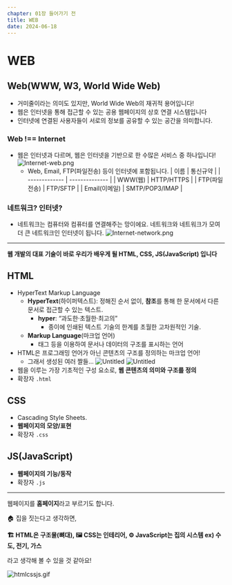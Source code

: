 ```yaml
---
chapter: 01장 들어가기 전
title: WEB
date: 2024-06-18
---
```


# WEB

## Web(WWW, W3, World Wide Web)

- 거미줄이라는 의미도 있지만, World Wide Web의 재귀적 용어입니다!
- 웹은 인터넷을 통해 접근할 수 있는 공용 웹페이지의 상호 연결 시스템입니다
- 인터넷에 연결된 사용자들이 서로의 정보를 공유할 수 있는 공간을 의미합니다.

### Web !== Internet

- 웹은 인터넷과 다르며, 웹은 인터넷을 기반으로 한 수많은 서비스 중 하나입니다!
  ![Internet-web.png](/images/html-css/chapter00/Internet-web.png)
  - Web, Email, FTP(파일전송) 등이 인터넷에 포함됩니다.
    | 이름 | 통신규약 |
    | ------------- | -------------- |
    | WWW(웹) | HTTP/HTTPS |
    | FTP(파일전송) | FTP/SFTP |
    | Email(이메일) | SMTP/POP3/IMAP |

### 네트워크? 인터넷?

- 네트워크는 컴퓨터와 컴퓨터를 연결해주는 망이에요. 네트워크와 네트워크가 모여 더 큰 네트워크인 인터넷이 됩니다.
  ![Internet-network.png](/images/html-css/chapter00/Internet-network.png)

---

**웹 개발의 대표 기술이 바로 우리가 배우게 될 HTML, CSS, JS(JavaScript) 입니다**

## HTML

- HyperText Markup Language
  - **HyperText**(하이퍼텍스트): 정해진 순서 없이, **참조**를 통해 한 문서에서 다른 문서로 접근할 수 있는 텍스트.
    - **hyper**: “과도한·초월한·최고의”
      - 종이에 인쇄된 텍스트 기술의 한계를 초월한 고차원적인 기술.
  - **Markup Language**(마크업 언어)
    - 태그 등을 이용하여 문서나 데이터의 구조를 표시하는 언어
- HTML은 프로그래밍 언어가 아닌 콘텐츠의 구조를 정의하는 마크업 언어!
  - 그래서 생성된 여러 짤들…
    ![Untitled](/images/html-css/chapter00/Untitled.png)
    ![Untitled](/images/html-css/chapter00/Untitled%201.png)
- 웹을 이루는 가장 기초적인 구성 요소로, **웹 콘텐츠의 의미와 구조를 정의**
- 확장자 `.html`

## CSS

- Cascading Style Sheets.
- **웹페이지의 모양/표현**
- 확장자 `.css`

## JS(JavaScript)

- **웹페이지의 기능/동작**
- 확장자 `.js`

---

웹페이지를 **홈페이지**라고 부르기도 합니다.

🏠 집을 짓는다고 생각하면,

**🏗️ HTML은 구조물(뼈대), 🖼️ CSS는 인테리어, ⚙️ JavaScript는 집의 시스템 ex) 수도, 전기, 가스**

라고 생각해 볼 수 있을 것 같아요!

![htmlcssjs.gif](/images/html-css/chapter00/htmlcssjs.gif)
